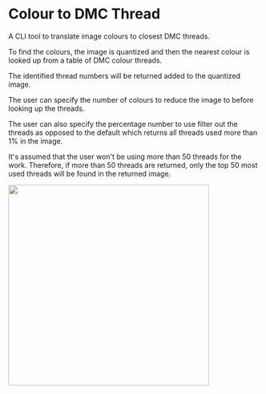 # Colour to DMC Thread

A CLI tool to translate image colours to closest DMC threads.

To find the colours, the image is quantized and then the nearest colour is looked up from a table of DMC colour threads.

The identified thread numbers will be returned added to the quantized image.

The user can specify the number of colours to reduce the image to before looking up the threads.

The user can also specify the percentage number to use filter out the threads as opposed to the default which returns all threads used more than 1% in the image.

It's assumed that the user won't be using more than 50 threads for the work. Therefore, if more than 50 threads are returned, only the top 50 most used threads will be found in the returned image.

<img src="https://github.com/kkumykova/colour_to_dmc/blob/master/examples/roses_dmc_palette.jpg" data-canonical-src="https://github.com/kkumykova/colour_to_dmc/blob/master/examples/roses_dmc_palette.jpgg" width="400" />

